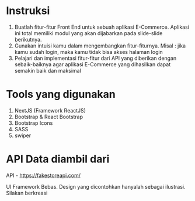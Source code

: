 # Instruksi

1. Buatlah fitur-fitur Front End untuk sebuah aplikasi E-Commerce. Aplikasi ini total memiliki modul yang akan dijabarkan pada slide-slide berikutnya.
2. Gunakan intuisi kamu dalam mengembangkan fitur-fiturnya. Misal : jika kamu sudah login, maka kamu tidak bisa akses halaman login
3. Pelajari dan implementasi fitur-fitur dari API yang diberikan dengan sebaik-baiknya agar aplikasi E-Commerce yang dihasilkan dapat semakin baik dan maksimal

# Tools yang digunakan

1. NextJS (Framework ReactJS)
2. Bootstrap & React Bootstrap
3. Bootstrap Icons
4. SASS
5. swiper

# API Data diambil dari

API - https://fakestoreapi.com/

UI Framework Bebas. Design yang dicontohkan hanyalah sebagai ilustrasi. Silakan berkreasi
